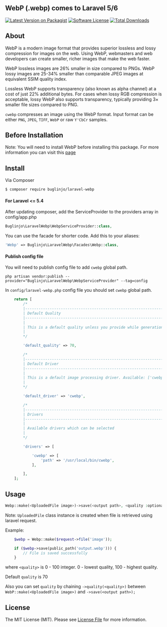 ## WebP (.webp) comes to Laravel 5/6

[![Latest Version on Packagist][ico-version]][link-packagist]
[![Software License][ico-license]](LICENSE.md)
[![Total Downloads][ico-downloads]][link-downloads]

## About

WebP is a modern image format that provides superior lossless and lossy compression for images on the web. Using WebP, webmasters and web developers can create smaller, richer images that make the web faster.

WebP lossless images are 26% smaller in size compared to PNGs. WebP lossy images are 25-34% smaller than comparable JPEG images at equivalent SSIM quality index.

Lossless WebP supports transparency (also known as alpha channel) at a cost of just 22% additional bytes. For cases when lossy RGB compression is acceptable, lossy WebP also supports transparency, typically providing 3× smaller file sizes compared to PNG.

`cwebp` compresses an image using the WebP format. Input format can be either `PNG`, `JPEG`, `TIFF`, `WebP` or raw `Y'CbCr` samples.

## Before Installation

Note: You will need to install WebP before installing this package. For more information you can visit this [page](https://developers.google.com/speed/webp/)

## Install

Via Composer

```bash
$ composer require buglinjo/laravel-webp
```

#### For Laravel <= 5.4

After updating composer, add the ServiceProvider to the providers array in config/app.php

```php
Buglinjo\LaravelWebp\WebpServiceProvider::class,
```

You can use the facade for shorter code. Add this to your aliases:

```php
'Webp' => Buglinjo\LaravelWebp\Facades\Webp::class,
```

#### Publish config file

You will need to publish config file to add `cwebp` global path.

```
php artisan vendor:publish --provider="Buglinjo\LaravelWebp\WebpServiceProvider" --tag=config
```

In `config/laravel-webp.php` config file you should set `cwebp` global path.

```php
    return [
        /*
        |--------------------------------------------------------------------------
        | Default Quality
        |--------------------------------------------------------------------------
        |
        | This is a default quality unless you provide while generation of the WebP
        |
        */

        'default_quality' => 70,

        /*
        |--------------------------------------------------------------------------
        | Default Driver
        |--------------------------------------------------------------------------
        |
        | This is a default image processing driver. Available: ['cwebp']
        |
        */

        'default_driver' => 'cwebp',

        /*
        |--------------------------------------------------------------------------
        | Drivers
        |--------------------------------------------------------------------------
        |
        | Available drivers which can be selected
        |
        */

        'drivers' => [

            'cwebp' => [
                'path' => '/usr/local/bin/cwebp',
            ],

        ],
    ];
```

## Usage

```php
Webp::make(<UploadedFile image>)->save(<output path>, <quality :optional>);
```

Note: `UploadedFile` class instance is created when file is retrieved using laravel request.

Example:

```php
    $webp = Webp::make($request->file('image'));

    if ($webp->save(public_path('output.webp'))) {
        // File is saved successfully
    }
```

where `<quality>` is 0 - 100 integer. 0 - lowest quality, 100 - highest quality.

Default `quality` is 70

Also you can set `quality` by chaining `->quality(<quality>)` between `WebP::make(<UploadedFile image>)` and `->save(<output path>);`

## License

The MIT License (MIT). Please see [License File](LICENSE.md) for more information.

[ico-version]: https://img.shields.io/packagist/v/buglinjo/laravel-webp.svg?style=flat-square
[ico-license]: https://img.shields.io/badge/license-MIT-brightgreen.svg?style=flat-square
[ico-downloads]: https://img.shields.io/packagist/dt/buglinjo/laravel-webp.svg?style=flat-square
[link-packagist]: https://packagist.org/packages/buglinjo/laravel-webp
[link-downloads]: https://packagist.org/packages/buglinjo/laravel-webp
[link-author]: https://github.com/buglinjo
